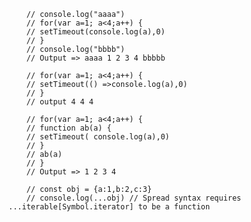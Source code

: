         // console.log("aaaa")
        // for(var a=1; a<4;a++) {
        // setTimeout(console.log(a),0)
        // }
        // console.log("bbbb")
        // Output => aaaa 1 2 3 4 bbbbb

        // for(var a=1; a<4;a++) {
        // setTimeout(() =>console.log(a),0)
        // }
        // output 4 4 4

        // for(var a=1; a<4;a++) {
        // function ab(a) {
        // setTimeout( console.log(a),0)
        // }
        // ab(a)
        // }
        // Output => 1 2 3 4

        // const obj = {a:1,b:2,c:3}
        // console.log(...obj) // Spread syntax requires ...iterable[Symbol.iterator] to be a function
